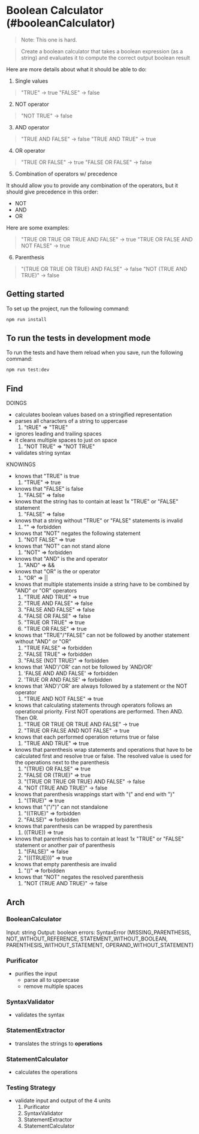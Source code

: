 # Boolean Calculator (#booleanCalculator)

> Note: This one is hard.

> Create a boolean calculator that takes a boolean expression (as a string) and evaluates it to compute the correct output boolean result

Here are more details about what it should be able to do:

1. Single values

> "TRUE" -> true
> "FALSE" -> false

2. NOT operator

> "NOT TRUE" -> false

3. AND operator

> "TRUE AND FALSE" -> false
> "TRUE AND TRUE" -> true

4. OR operator

> "TRUE OR FALSE" -> true
> "FALSE OR FALSE" -> false

5. Combination of operators w/ precedence

It should allow you to provide any combination of the operators, but it should give precedence in this order:

- NOT
- AND
- OR

Here are some examples:

> "TRUE OR TRUE OR TRUE AND FALSE" -> true
> "TRUE OR FALSE AND NOT FALSE" -> true

6. Parenthesis

> "(TRUE OR TRUE OR TRUE) AND FALSE" -> false
> "NOT (TRUE AND TRUE)" -> false

## Getting started

To set up the project, run the following command:

```bash
npm run install
```

## To run the tests in development mode

To run the tests and have them reload when you save, run the following command:

```bash
npm run test:dev
```

## Find

DOINGS

- calculates boolean values based on a stringified representation
- parses all characters of a string to uppercase
  1. "tRUE" => "TRUE"
- ignores leading and trailing spaces
- it cleans multiple spaces to just on space
  1. "NOT TRUE" => "NOT TRUE"
- validates string syntax

KNOWINGS

- knows that "TRUE" is true
  1. "TRUE" => true
- knows that "FALSE" is false
  1. "FALSE" => false
- knows that the string has to contain at least 1x "TRUE" or "FALSE" statement
  1. "FALSE" => false
- knows that a string without "TRUE" or "FALSE" statements is invalid
  1. "" => forbidden
- knows that "NOT" negates the following statement
  1. "NOT FALSE" => true
- knows that "NOT" can not stand alone
  1. "NOT" => forbidden
- knows that "AND" is the and operator
  1. "AND" => &&
- knows that "OR" is the or operator
  1. "OR" => ||
- knows that multiple statements inside a string have to be combined by "AND" or "OR" operators
  1. "TRUE AND TRUE" => true
  2. "TRUE AND FALSE" => false
  3. "FALSE AND FALSE" => false
  4. "FALSE OR FALSE" => false
  5. "TRUE OR TRUE" => true
  6. "TRUE OR FALSE" => true
- knows that "TRUE"/"FALSE" can not be followed by another statement without "AND" or "OR"
  1. "TRUE FALSE" => forbidden
  2. "FALSE TRUE" => forbidden
  3. "FALSE (NOT TRUE)" => forbidden
- knows that 'AND'/'OR' can not be followed by 'AND/OR'
  1. 'FALSE AND AND FALSE' => forbidden
  2. 'TRUE OR AND FALSE' => forbidden
- knows that 'AND'/'OR' are always followed by a statement or the NOT operator
  1. "TRUE AND NOT FALSE" => true
- knows that calculating statements through operators follows an operational priority. First NOT operations are performed. Then AND. Then OR.
  1. "TRUE OR TRUE OR TRUE AND FALSE" -> true
  2. "TRUE OR FALSE AND NOT FALSE" -> true
- knows that each performed operation returns true or false
  1. "TRUE AND TRUE" => true
- knows that parenthesis wrap statements and operations that have to be calculated first and resolve true or false. The resolved value is used for the operations next to the parenthesis
  1. "(TRUE) OR FALSE" => true
  2. "FALSE OR (TRUE)" => true
  3. "(TRUE OR TRUE OR TRUE) AND FALSE" -> false
  4. "NOT (TRUE AND TRUE)" -> false
- knows that parenthesis wrappings start with "\(" and end with "\)"
  1. "(TRUE)" => true
- knows that "\("/"\)" can not standalone
  1. "((TRUE)" => forbidden
  2. "FALSE)" => forbidden
- knows that parenthesis can be wrapped by parenthesis
  1. ((TRUE)) => true
- knows that parenthesis has to contain at least 1x "TRUE" or "FALSE" statement or another pair of parenthesis
  1. "(FALSE)" => false
  2. "(((TRUE)))" => true
- knows that empty parenthesis are invalid
  1. "()" => forbidden
- knows that "NOT" negates the resolved parenthesis
  1. "NOT (TRUE AND TRUE)" -> false

## Arch

### BooleanCalculator

Input: string
Output: boolean
errors: SyntaxError (MISSING_PARENTHESIS, NOT_WITHOUT_REFERENCE, STATEMENT_WITHOUT_BOOLEAN, PARENTHESIS_WITHOUT_STATEMENT, OPERAND_WITHOUT_STATEMENT)

### Purificator

- purifies the input
  - parse all to uppercase
  - remove multiple spaces

### SyntaxValidator

- validates the syntax

### StatementExtractor

- translates the strings to **operations**

### StatementCalculator

- calculates the operations

### Testing Strategy

- validate input and output of the 4 units
  1. Purificator
  2. SyntaxValidator
  3. StatementExtractor
  4. StatementCalculator
